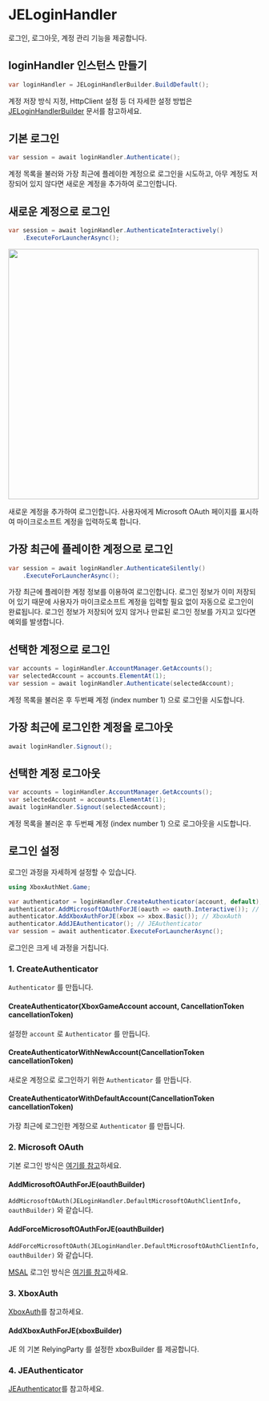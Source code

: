 # JELoginHandler

로그인, 로그아웃, 계정 관리 기능을 제공합니다.

## loginHandler 인스턴스 만들기

```csharp
var loginHandler = JELoginHandlerBuilder.BuildDefault();
```

계정 저장 방식 지정, HttpClient 설정 등 더 자세한 설정 방법은 [JELoginHandlerBuilder](./JELoginHandlerBuilder.md) 문서를 참고하세요.

## 기본 로그인

```csharp
var session = await loginHandler.Authenticate();
```

계정 목록을 불러와 가장 최근에 플레이한 계정으로 로그인을 시도하고, 아무 계정도 저장되어 있지 않다면 새로운 계정을 추가하여 로그인합니다. 

## 새로운 계정으로 로그인

```csharp
var session = await loginHandler.AuthenticateInteractively()
    .ExecuteForLauncherAsync();
```

<img src="https://user-images.githubusercontent.com/17783561/154854388-38c473f1-7860-4a47-bdbe-622de37eef8b.png" width="500">

새로운 계정을 추가하여 로그인합니다. 사용자에게 Microsoft OAuth 페이지를 표시하여 마이크로소프트 계정을 입력하도록 합니다. 

## 가장 최근에 플레이한 계정으로 로그인

```csharp
var session = await loginHandler.AuthenticateSilently()
    .ExecuteForLauncherAsync();
```

가장 최근에 플레이한 계정 정보를 이용하여 로그인합니다. 로그인 정보가 이미 저장되어 있기 때문에 사용자가 마이크로소프트 계정을 입력할 필요 없이 자동으로 로그인이 완료됩니다. 로그인 정보가 저장되어 있지 않거나 만료된 로그인 정보를 가지고 있다면 예외를 발생합니다. 

## 선택한 계정으로 로그인 

```csharp
var accounts = loginHandler.AccountManager.GetAccounts();
var selectedAccount = accounts.ElementAt(1);
var session = await loginHandler.Authenticate(selectedAccount);
```

계정 목록을 불러온 후 두번째 계정 (index number 1) 으로 로그인을 시도합니다. 

## 가장 최근에 로그인한 계정을 로그아웃 

```csharp
await loginHandler.Signout();
```

## 선택한 계정 로그아웃

```csharp
var accounts = loginHandler.AccountManager.GetAccounts();
var selectedAccount = accounts.ElementAt(1);
await loginHandler.Signout(selectedAccount);
```

계정 목록을 불러온 후 두번째 계정 (index number 1) 으로 로그아웃을 시도합니다. 

## 로그인 설정

로그인 과정을 자세하게 설정할 수 있습니다. 

```csharp
using XboxAuthNet.Game;

var authenticator = loginHandler.CreateAuthenticator(account, default);
authenticator.AddMicrosoftOAuthForJE(oauth => oauth.Interactive()); // Microsoft OAuth
authenticator.AddXboxAuthForJE(xbox => xbox.Basic()); // XboxAuth
authenticator.AddJEAuthenticator(); // JEAuthenticator
var session = await authenticator.ExecuteForLauncherAsync();
```

로그인은 크게 네 과정을 거칩니다. 

### 1. CreateAuthenticator

`Authenticator` 를 만듭니다.

#### CreateAuthenticator(XboxGameAccount account, CancellationToken cancellationToken)

설정한 `account` 로 `Authenticator` 를 만듭니다. 

#### CreateAuthenticatorWithNewAccount(CancellationToken cancellationToken)

새로운 계정으로 로그인하기 위한 `Authenticator` 를 만듭니다. 

#### CreateAuthenticatorWithDefaultAccount(CancellationToken cancellationToken)

가장 최근에 로그인한 계정으로 `Authenticator` 를 만듭니다. 

### 2. Microsoft OAuth

기본 로그인 방식은 [여기를 참고](./OAuth.md)하세요. 

#### AddMicrosoftOAuthForJE(oauthBuilder)

`AddMicrosoftOAuth(JELoginHandler.DefaultMicrosoftOAuthClientInfo, oauthBuilder)` 와 같습니다. 

#### AddForceMicrosoftOAuthForJE(oauthBuilder)

`AddForceMicrosoftOAuth(JELoginHandler.DefaultMicrosoftOAuthClientInfo, oauthBuilder)` 와 같습니다. 

[MSAL](../XboxAuthNet.Game.Msal/Home.md) 로그인 방식은 [여기를 참고](../XboxAuthNet.Game.Msal/OAuthStrategies.md)하세요.

### 3. XboxAuth

[XboxAuth](./XboxAuth.md)를 참고하세요. 

#### AddXboxAuthForJE(xboxBuilder) 

JE 의 기본 RelyingParty 를 설정한 xboxBuilder 를 제공합니다. 

### 4. JEAuthenticator 

[JEAuthenticator](./JEAuthenticator.md)를 참고하세요. 
